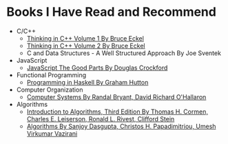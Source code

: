 # Books I Have Read and Recommend
- C/C++
    - [Thinking in C++ Volume 1 By Bruce Eckel
](https://www.google.com/books/edition/Thinking_In_C++_Vol_1_2_E_With_Cd/OeZfEo_fLjAC?hl=en)
    - [Thinking in C++ Volume 2 By Bruce Eckel](https://www.google.com/books/edition/Thinking_in_C++/DkkXnwEACAAJ?hl=en)
    - C and Data Structures - A Well Structured Approach By Joe Sventek
- JavaScript
    - [JavaScript The Good Parts By Douglas Crockford](https://www.google.com/books/edition/JavaScript_The_Good_Parts/PXa2bby0oQ0C?hl=en&gbpv=0)
- Functional Programming
    - [Programming in Haskell By Graham Hutton](https://www.google.com/books/edition/Programming_in_Haskell/75C5DAAAQBAJ?hl=en&gbpv=0)
- Computer Organization
    - [Computer Systems By Randal Bryant, David Richard O'Hallaron](https://www.google.com/books/edition/Computer_Systems/M5wVnwEACAAJ?hl=en)
- Algorithms
    - [Introduction to Algorithms, Third Edition By Thomas H. Cormen, Charles E. Leiserson, Ronald L. Rivest, Clifford Stein](https://www.google.com/books/edition/Introduction_to_Algorithms_third_edition/F3anBQAAQBAJ?hl=en&gbpv=0)
    - [Algorithms By Sanjoy Dasgupta, Christos H. Papadimitriou, Umesh Virkumar Vazirani](https://www.google.com/books/edition/Algorithms/DJSUCgAAQBAJ?hl=en&gbpv=0)
